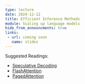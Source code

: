 ```yaml
---
type: lecture
date: 2024-11-12
title: Efficient Inference Methods
module: Scaling up language models
hide_from_announcments: true
links: 
 - url: coming soon
   name: slides
---
```

Suggested Readings:
 - [Speculative Decoding](https://arxiv.org/abs/2211.17192)
 - [FlashAttention](https://arxiv.org/abs/2205.14135)
 - [PagedAttention](https://arxiv.org/abs/2309.06180)

